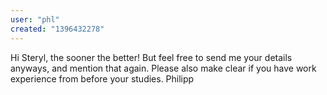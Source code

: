 ```yaml
---
user: "phl"
created: "1396432278"
---
```


Hi Steryl,
the sooner the better! But feel free to send me your details anyways, and mention that again. Please also make clear if you have work experience from before your studies.
Philipp
